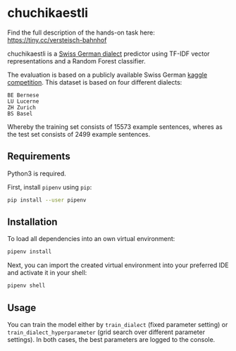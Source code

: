 # chuchikaestli

Find the full description of the hands-on task here: https://tiny.cc/versteisch-bahnhof


chuchikaestli is a [Swiss German dialect](https://en.wikipedia.org/wiki/Swiss_German) predictor using TF-IDF vector 
representations and a Random Forest classifier. 

The evaluation is based on a publicly available Swiss German 
[kaggle competition](https://www.kaggle.com/c/swiss-dialect-identification/overview). This dataset is based on four
different dialects:

```
BE Bernese
LU Lucerne
ZH Zurich
BS Basel
```

Whereby the training set consists of 15573 example sentences, wheres as the test set consists of 2499 example sentences.

## Requirements

Python3 is required.

First, install `pipenv` using `pip`:

```bash
pip install --user pipenv
```

## Installation

To load all dependencies into an own virtual environment:

```bash
pipenv install
```

Next, you can import the created virtual environment into your preferred IDE and activate it in your shell:

```bash
pipenv shell
```

## Usage

You can train the model either by `train_dialect` (fixed parameter setting) or `train_dialect_hyperparameter` (grid 
search over different parameter settings). In both cases, the best parameters are logged to the console.